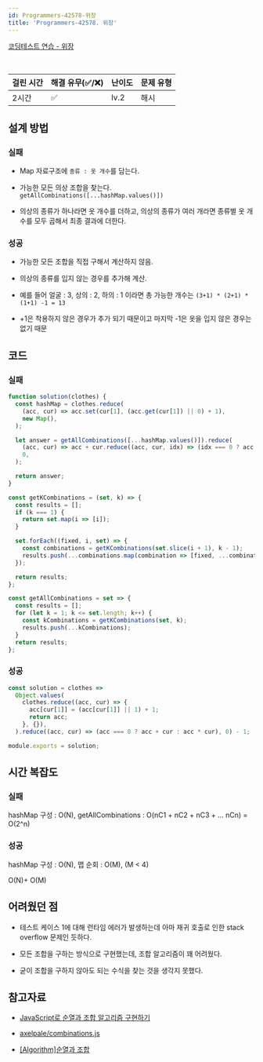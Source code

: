 ```yaml
---
id: Programmers-42578-위장
title: 'Programmers-42578. 위장'
---
```


[코딩테스트 연습 - 위장](https://programmers.co.kr/learn/courses/30/lessons/42578)

<br/>

| 걸린 시간 | 해결 유무(✅/❌) | 난이도 | 문제 유형 |
| --------- | ---------------- | ------ | --------- |
| 2시간     | ✅               | lv.2   | 해시      |

## 설계 방법

### 실패

- Map 자료구조에 `종류 : 옷 개수`를 담는다.

- 가능한 모든 의상 조합을 찾는다. `getAllCombinations([...hashMap.values()])`

- 의상의 종류가 하나라면 옷 개수를 더하고, 의상의 종류가 여러 개라면 종류별 옷 개수를 모두 곱해서 최종 결과에 더한다.

### 성공

- 가능한 모든 조합을 직접 구해서 계산하지 않음.

- 의상의 종류를 입지 않는 경우를 추가해 계산.

- 예를 들어 얼굴 : 3, 상의 : 2, 하의 : 1 이라면 총 가능한 개수는 `(3+1) * (2+1) * (1+1) -1 = 13`

- +1은 착용하지 않은 경우가 추가 되기 때문이고 마지막 -1은 옷을 입지 않은 경우는 없기 때문

## 코드

### 실패

```javascript
function solution(clothes) {
  const hashMap = clothes.reduce(
    (acc, cur) => acc.set(cur[1], (acc.get(cur[1]) || 0) + 1),
    new Map(),
  );

  let answer = getAllCombinations([...hashMap.values()]).reduce(
    (acc, cur) => acc + cur.reduce((acc, cur, idx) => (idx === 0 ? acc + cur : acc * cur), 0),
    0,
  );

  return answer;
}

const getKCombinations = (set, k) => {
  const results = [];
  if (k === 1) {
    return set.map(i => [i]);
  }

  set.forEach((fixed, i, set) => {
    const combinations = getKCombinations(set.slice(i + 1), k - 1);
    results.push(...combinations.map(combination => [fixed, ...combination]));
  });

  return results;
};

const getAllCombinations = set => {
  const results = [];
  for (let k = 1; k <= set.length; k++) {
    const kCombinations = getKCombinations(set, k);
    results.push(...kCombinations);
  }
  return results;
};
```

### 성공

```javascript
const solution = clothes =>
  Object.values(
    clothes.reduce((acc, cur) => {
      acc[cur[1]] = (acc[cur[1]] || 1) + 1;
      return acc;
    }, {}),
  ).reduce((acc, cur) => (acc === 0 ? acc + cur : acc * cur), 0) - 1;

module.exports = solution;
```

## 시간 복잡도

### 실패

hashMap 구성 : O(N),
getAllCombinations : O(nC1 + nC2 + nC3 + ... nCn) = O(2^n)

### 성공

hashMap 구성 : O(N),
맵 순회 : O(M), (M < 4)

O(N)+ O(M)

## 어려웠던 점

- 테스트 케이스 1에 대해 런타임 에러가 발생하는데 아마 재귀 호출로 인한 stack overflow 문제인 듯하다.

- 모든 조합을 구하는 방식으로 구현했는데, 조합 알고리즘이 꽤 어려웠다.

- 굳이 조합을 구하지 않아도 되는 수식을 찾는 것을 생각지 못했다.

## 참고자료

- [JavaScript로 순열과 조합 알고리즘 구현하기](https://medium.com/@jun.choi.4928/javascript%EB%A1%9C-%EC%88%9C%EC%97%B4%EA%B3%BC-%EC%A1%B0%ED%95%A9-%EC%95%8C%EA%B3%A0%EB%A6%AC%EC%A6%98-%EA%B5%AC%ED%98%84%ED%95%98%EA%B8%B0-21df4b536349)

- [axelpale/combinations.js](https://gist.github.com/axelpale/3118596)

- [[Algorithm]순열과 조합](https://codemcd.github.io/algorithm/Algorithm-%EC%88%9C%EC%97%B4%EA%B3%BC-%EC%A1%B0%ED%95%A9/)
